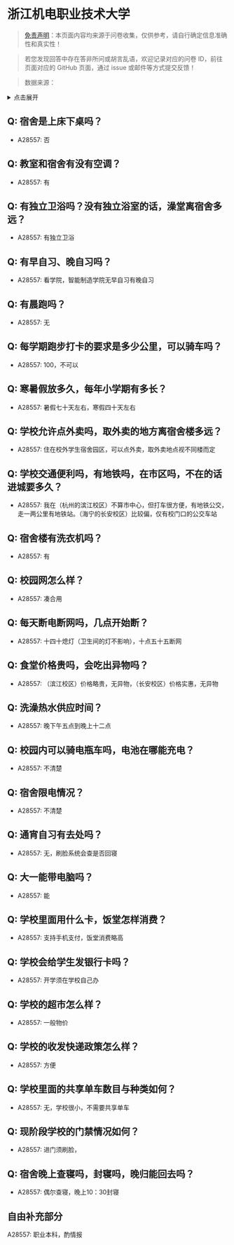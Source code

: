 # 浙江机电职业技术大学

> [免责声明](https://colleges.chat/#_3)：本页面内容均来源于问卷收集，仅供参考，请自行确定信息准确性和真实性！

> 若您发现回答中存在答非所问或胡言乱语，欢迎记录对应的问卷 ID，前往页面对应的 GitHub 页面，通过 issue 或邮件等方式提交反馈！

> 数据来源：

<details><summary>点击展开</summary>
<ul>
<li>A28557: 1137074358@qq.com (2025 年 06 月)</li>
</ul>
</details>

## Q: 宿舍是上床下桌吗？

- A28557: 否

## Q: 教室和宿舍有没有空调？

- A28557: 有

## Q: 有独立卫浴吗？没有独立浴室的话，澡堂离宿舍多远？

- A28557: 有独立卫浴

## Q: 有早自习、晚自习吗？

- A28557: 看学院，智能制造学院无早自习有晚自习

## Q: 有晨跑吗？

- A28557: 无

## Q: 每学期跑步打卡的要求是多少公里，可以骑车吗？

- A28557: 100，不可以

## Q: 寒暑假放多久，每年小学期有多长？

- A28557: 暑假七十天左右，寒假四十天左右

## Q: 学校允许点外卖吗，取外卖的地方离宿舍楼多远？

- A28557: 住在校外学生宿舍园区，可以点外卖，取外卖地点视不同楼而定

## Q: 学校交通便利吗，有地铁吗，在市区吗，不在的话进城要多久？

- A28557: 我在（杭州的滨江校区）不算市中心，但打车很方便，有地铁公交，走一两公里有地铁站。（海宁的长安校区）比较偏，仅有校门口的公交车站

## Q: 宿舍楼有洗衣机吗？

- A28557: 有

## Q: 校园网怎么样？

- A28557: 凑合用

## Q: 每天断电断网吗，几点开始断？

- A28557: 十四十熄灯（卫生间的灯不影响），十点五十五断网

## Q: 食堂价格贵吗，会吃出异物吗？

- A28557: （滨江校区）价格略贵，无异物，（长安校区）价格实惠，无异物

## Q: 洗澡热水供应时间？

- A28557: 晚下午五点到晚上十二点

## Q: 校园内可以骑电瓶车吗，电池在哪能充电？

- A28557: 不清楚

## Q: 宿舍限电情况？

- A28557: 不清楚

## Q: 通宵自习有去处吗？

- A28557: 无，刷脸系统会查是否回寝

## Q: 大一能带电脑吗？

- A28557: 能

## Q: 学校里面用什么卡，饭堂怎样消费？

- A28557: 支持手机支付，饭堂消费略高

## Q: 学校会给学生发银行卡吗？

- A28557: 开学须在学校自己办

## Q: 学校的超市怎么样？

- A28557: 一般物价

## Q: 学校的收发快递政策怎么样？

- A28557: 方便

## Q: 学校里面的共享单车数目与种类如何？

- A28557: 无，学校很小，不需要共享单车

## Q: 现阶段学校的门禁情况如何？

- A28557: 进门须刷脸，

## Q: 宿舍晚上查寝吗，封寝吗，晚归能回去吗？

- A28557: 偶尔查寝，晚上10：30封寝

## 自由补充部分

A28557: 职业本科，酌情报